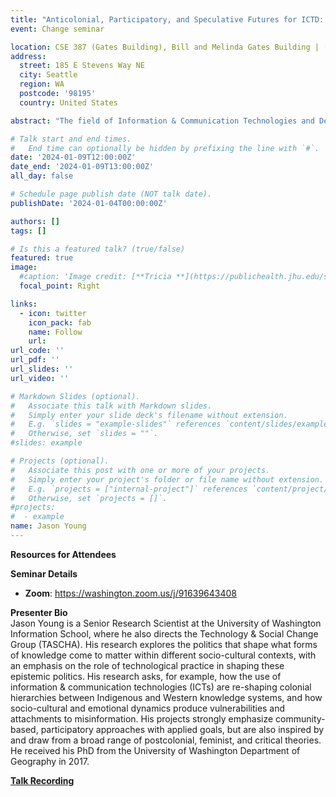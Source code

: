 ```yaml
---
title: "Anticolonial, Participatory, and Speculative Futures for ICTD: A Research Agenda"
event: Change seminar

location: CSE 387 (Gates Building), Bill and Melinda Gates Building | [Zoom](https://washington.zoom.us/j/91639643408)
address:
  street: 185 E Stevens Way NE
  city: Seattle
  region: WA
  postcode: '98195'
  country: United States

abstract: "The field of Information & Communication Technologies and Development (ICTD) has much to celebrate, in that the reach of digital networks and associated technologies has expanded dramatically with many positive impacts for sustainable development. And yet, in recent years the field has been dominated by discussions and questions about its future as a distinct field of academic inquiry. Drawing on diverse ICTD projects from around the world, this talk argues that increased engagement with theories and methods related to anticolonial, participatory, and speculative design can spur exciting new research directions to reinvigorate the field."

# Talk start and end times.
#   End time can optionally be hidden by prefixing the line with `#`.
date: '2024-01-09T12:00:00Z'
date_end: '2024-01-09T13:00:00Z'
all_day: false

# Schedule page publish date (NOT talk date).
publishDate: '2024-01-04T00:00:00Z'

authors: []
tags: []

# Is this a featured talk? (true/false)
featured: true
image:
  #caption: 'Image credit: [**Tricia **](https://publichealth.jhu.edu/sites/default/files/styles/profile/public/images/3314.jpg?h=84e705d9&itok=GyZNK8wB)'
  focal_point: Right

links:
  - icon: twitter
    icon_pack: fab
    name: Follow
    url: 
url_code: ''
url_pdf: ''
url_slides: ''
url_video: ''

# Markdown Slides (optional).
#   Associate this talk with Markdown slides.
#   Simply enter your slide deck's filename without extension.
#   E.g. `slides = "example-slides"` references `content/slides/example-slides.md`.
#   Otherwise, set `slides = ""`.
#slides: example

# Projects (optional).
#   Associate this post with one or more of your projects.
#   Simply enter your project's folder or file name without extension.
#   E.g. `projects = ["internal-project"]` references `content/project/deep-learning/index.md`.
#   Otherwise, set `projects = []`.
#projects:
#  - example
name: Jason Young
---
```



<!--({{% callout note %}}Click on the **Slides** button above to view the built-in slides feature.{{% /callout %}})
-->
**Resources for Attendees**

**Seminar Details**
* **Zoom**: https://washington.zoom.us/j/91639643408


<b>Presenter Bio</b>
<br>
Jason Young is a Senior Research Scientist at the University of Washington Information School, where he also directs the Technology & Social Change Group (TASCHA). His research explores the politics that shape what forms of knowledge come to matter within different socio-cultural contexts, with an emphasis on the role of technological practice in shaping these epistemic politics. His research asks, for example, how the use of information & communication technologies (ICTs) are re-shaping colonial hierarchies between Indigenous and Western knowledge systems, and how socio-cultural and emotional dynamics produce vulnerabilities and attachments to misinformation. His projects strongly emphasize community-based, participatory approaches with applied goals, but are also inspired by and draw from a broad range of postcolonial, feminist, and critical theories. He received his PhD from the University of Washington Department of Geography in 2017.


**[Talk Recording]()**
